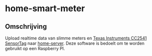 # home-smart-meter

## Omschrijving
Upload realtime data van slimme meters en [Texas Instruments CC2541 SensorTag](http://processors.wiki.ti.com/index.php/CC2541_SensorTag) naar [home-server](https://github.com/bassages/home-server).
Deze software is bedoelt om te worden gebruikt op een Raspberry PI.

